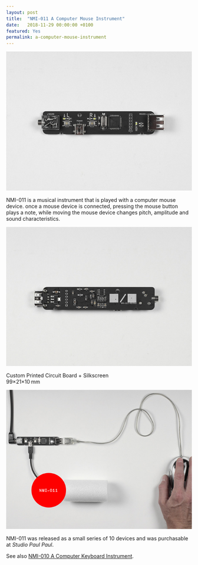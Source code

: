 ```yaml
---
layout: post
title:  "NMI-011 A Computer Mouse Instrument"
date:   2018-11-29 00:00:00 +0100
featured: Yes
permalink: a-computer-mouse-instrument
---
```


![NMI-011-front](/assets/2018-11-29-NMI-011-front.jpg)

NMI-011 is a musical instrument that is played with a computer mouse device. once a mouse device is connected, pressing the mouse button plays a note, while moving the mouse device changes pitch, amplitude and sound characteristics.

![NMI-011-back](/assets/2018-11-29-NMI-011-back.jpg)

Custom Printed Circuit Board + Silkscreen<br />
99×21×10 mm

![NMI-011-use](/assets/2018-11-29-NMI-011-use.jpg)

NMI-011 was released as a small series of 10 devices and was purchasable at *Studio Paul Paul*.

See also [NMI-010 A Computer Keyboard Instrument](https://dennisppaul.de/a-computer-keyboard-instrument).
